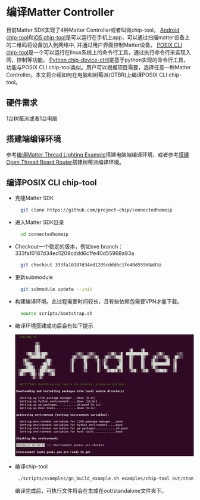 # 编译Matter Controller

目前Matter SDK实现了4种Matter Controller或者叫做chip-tool。
[Android chip-tool](https://github.com/project-chip/connectedhomeip/tree/master/src/android/CHIPTool)和[iOS chip-tool](https://github.com/project-chip/connectedhomeip/tree/master/src/darwin/CHIPTool
)是可以运行在手机上app，可以通过扫描matter设备上的二维码将设备加入到网络中, 并通过用户界面控制Matter设备。
[POSIX CLI chip-tool](https://github.com/project-chip/connectedhomeip/tree/master/examples/chip-tool
)是一个可以运行在linux系统上的命令行工具，通过执行命令行来实现入网，控制等功能。
[Python chip-device-ctrll](https://github.com/project-chip/connectedhomeip/tree/master/src/controller/python)是基于python实现的命令行工具，功能与POSIX CLI chip-tool类似。用户可以根据项目需要，选择任意一种Matter Controller。本文将介绍如何在电脑和树莓派(OTBR)上编译POSIX CLI chip-tool。


## 硬件需求
1台树莓派或者1台电脑


## 搭建端编译环境
参考[编译Matter Thread Lighting Example](编译MatterThreadLightingExample.md#搭建电脑端编译环境)搭建电脑端编译环境，或者参考[搭建Open Thread Board Router](搭建OpenThreadBoardRouter.md#搭建树莓派编译环境)搭建树莓派编译环境。

  
## 编译POSIX CLI chip-tool
  
- 克隆Matter SDK


  ```bash
	git clone https://github.com/project-chip/connectedhomeip
  ```
- 进入Matter SDK目录

  ```bash
	cd connectedhomeip
  ```
- Checkout一个稳定的版本，例如sve branch：333fa10187d34ed1209cddd6c1fe40d55968a93a

  ```bash
	git checkout 333fa10187d34ed1209cddd6c1fe40d55968a93a
  ```
- 更新submodule

  ```bash
	git submodule update --init
  ```
- 构建编译环境。此过程需要时间较长，且有些依赖包需要VPN才能下载。

  ```bash
	source scripts/bootstrap.sh
  ```
  
- 编译环境搭建成功后会有如下提示

  ![Image](docs/build.png)
  
  
- 编译chip-tool

  ```bash
   ./scripts/examples/gn_build_example.sh examples/chip-tool out/standalone 
  ```
  
  编译完成后，可执行文件将会在生成在out/standalone文件夹下。

	  
  



